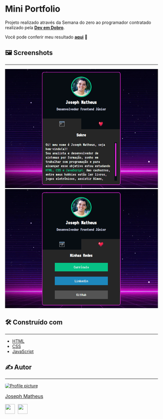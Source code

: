 # Mini Portfolio

Projeto realizado através da Semana do zero ao programador contratado realizado pela **[Dev em Dobro](https://github.com/devemdobro)**.

Você pode conferir meu resultado **[aqui](https://joseph-mini-portfolio.vercel.app/)** 🚀

## 🖼 Screenshots

---
![App Screenshot](./src/imagens/mini-portfolio-screenshot1.png)
![App Screenshot](./src/imagens/mini-portfolio-screenshot2.png)

## 🛠 Construído com

---

- [HTML](https://developer.mozilla.org/en-US/docs/Web/HTML)
- [CSS](https://developer.mozilla.org/en-US/docs/Web/css)
- [JavaScript](https://developer.mozilla.org/en-US/docs/Web/javascript)

## ✍ Autor

---
<a href="https://www.github.com/josephmatheus">
    <img src="https://avatars.githubusercontent.com/u/89085971?v=4" alt="Profile picture" width="100px" style="border-radius: 15%;">
    <p style="font-size: 16px;">Joseph Matheus</p>
</a>
<p align="left" style="display:flex; gap:10px;">
<a href="https://www.github.com/josephmatheus" target="_blank" rel="noreferrer">
<img src="https://raw.githubusercontent.com/danielcranney/readme-generator/main/public/icons/socials/github.svg" width="32" height="32" />
</a>
<a href="https://www.linkedin.com/in/josephmatheus" target="_blank" rel="noreferrer">
<img src="https://raw.githubusercontent.com/danielcranney/readme-generator/main/public/icons/socials/linkedin.svg" width="32" height="32" />
</a>
</p>
